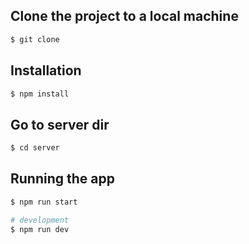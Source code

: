 ## Clone the project to a local machine
```bash
$ git clone
```

## Installation

```bash
$ npm install
```
## Go to server dir
```bash
$ cd server
```

## Running the app

```bash
$ npm run start

# development
$ npm run dev
```